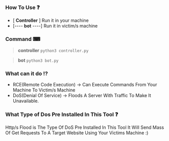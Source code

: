 ### How To Use ❓
- [ **Controller** ] Run it in your machine 
- [---- **bot** ----] Run it in victim/s machine

### Command ⌨
> **controller** `python3 controller.py`

> **bot** `python3 bot.py`

### What can it do ⁉
- RCE(Remote Code Execution) -> Can Execute Commands From Your Machine To Victim/s Machine
- DoS(Denial Of Service) -> Floods A Server With Traffic To Make It Unavailable.

### What Type of Dos Pre Installed In This Tool ❓
Http/s Flood is The Type Of DoS Pre Installed In This Tool
It Will Send Mass Of Get Requests To A Target Website Using Your Victims Machine :)
